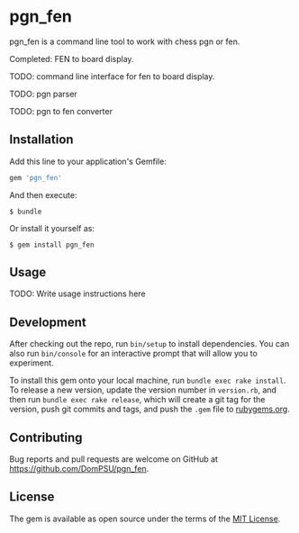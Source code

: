 # pgn_fen

pgn_fen is a command line tool to work with chess pgn or fen.

Completed: FEN to board display.

TODO: command line interface for fen to board display. 

TODO: pgn parser

TODO: pgn to fen converter

## Installation

Add this line to your application's Gemfile:

```ruby
gem 'pgn_fen'
```

And then execute:

    $ bundle

Or install it yourself as:

    $ gem install pgn_fen

## Usage

TODO: Write usage instructions here

## Development

After checking out the repo, run `bin/setup` to install dependencies. You can also run `bin/console` for an interactive prompt that will allow you to experiment.

To install this gem onto your local machine, run `bundle exec rake install`. To release a new version, update the version number in `version.rb`, and then run `bundle exec rake release`, which will create a git tag for the version, push git commits and tags, and push the `.gem` file to [rubygems.org](https://rubygems.org).

## Contributing

Bug reports and pull requests are welcome on GitHub at https://github.com/DomPSU/pgn_fen.

## License

The gem is available as open source under the terms of the [MIT License](https://opensource.org/licenses/MIT).
